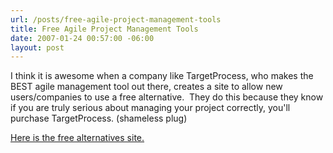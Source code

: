```yaml
---
url: /posts/free-agile-project-management-tools
title: Free Agile Project Management Tools
date: 2007-01-24 00:57:00 -06:00
layout: post
---
```


I think it is awesome when a company like TargetProcess, who makes the BEST agile management tool out there, creates a site to allow new users/companies to use a free alternative.  They do this because they know if you are truly serious about managing your project correctly, you'll purchase TargetProcess. (shameless plug)

[Here is the free alternatives site.](http://www.agile-tools.net/)
